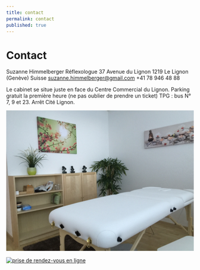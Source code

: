 ```yaml
---
title: contact
permalink: contact
published: true
---
```


# Contact

Suzanne Himmelberger
Réflexologue
37 Avenue du Lignon
1219 Le Lignon (Genève)
Suisse
[suzanne.himmelberger@gmail.com](mailto:suzanne.himmelberger@gmail.com)
<i class="fa fa-mobile"></i> +41 78 946 48 88

Le cabinet se situe juste en face du Centre Commercial du Lignon.
Parking gratuit la première heure (ne pas oublier de prendre un ticket)
TPG : bus N° 7, 9 et 23. Arrêt Cité Lignon.

![](./images/IMG_1821.JPG)

<a href="http://reflexolignon.datedechoix.com/" target="_blank"><img src="http://www.datedechoix.com/images/buttonFrenchSmall.gif" title="Prendre rendez-vous" alt="prise de rendez-vous en ligne" border="0" /></a>
